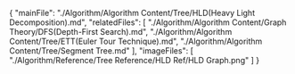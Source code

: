 {
  "mainFile": "./Algorithm/Algorithm Content/Tree/HLD(Heavy Light Decomposition).md",
  "relatedFiles": [
    "./Algorithm/Algorithm Content/Graph Theory/DFS(Depth-First Search).md",
    "./Algorithm/Algorithm Content/Tree/ETT(Euler Tour Technique).md",
    "./Algorithm/Algorithm Content/Tree/Segment Tree.md"
  ],
  "imageFiles": [
    "./Algorithm/Reference/Tree Reference/HLD Ref/HLD Graph.png"
  ]
}